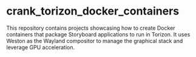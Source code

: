 # crank_torizon_docker_containers
This repository contains projects showcasing how to create Docker containers that package Storyboard applications to run in Torizon. It uses Weston as the Wayland compositor to manage the graphical stack and leverage GPU acceleration.
